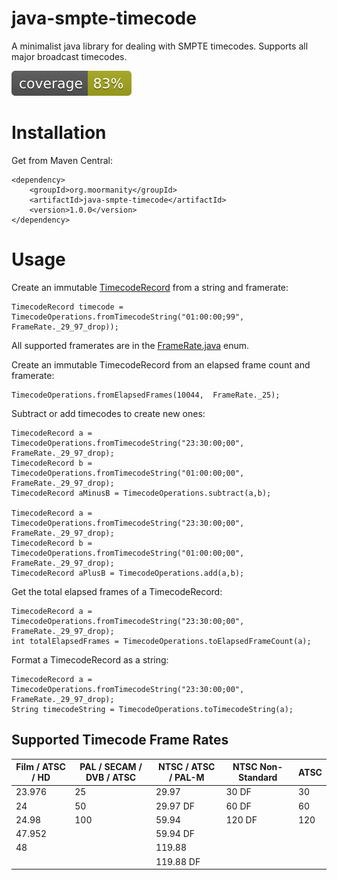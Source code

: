 # java-smpte-timecode
A minimalist java library for dealing with SMPTE timecodes. Supports all major broadcast timecodes. 

![Coverage](.github/badges/jacoco.svg)

# Installation
Get from Maven Central:
```
<dependency>
    <groupId>org.moormanity</groupId>
    <artifactId>java-smpte-timecode</artifactId>
    <version>1.0.0</version>
</dependency>
```

# Usage

Create an immutable [TimecodeRecord](https://github.com/moormanm/java-smpte-timecode/blob/master/src/main/java/org/moormanity/smpte/timecode/TimecodeRecord.java) from a string and framerate:

```
TimecodeRecord timecode = TimecodeOperations.fromTimecodeString("01:00:00;99", FrameRate._29_97_drop));
```

All supported framerates are in the [FrameRate.java](https://github.com/moormanm/java-smpte-timecode/blob/master/src/main/java/org/moormanity/smpte/timecode/FrameRate.java) enum.

Create an immutable TimecodeRecord from an elapsed frame count and framerate:
```
TimecodeOperations.fromElapsedFrames(10044,  FrameRate._25);
```

Subtract or add timecodes to create new ones:
```
TimecodeRecord a =  TimecodeOperations.fromTimecodeString("23:30:00;00", FrameRate._29_97_drop);
TimecodeRecord b =  TimecodeOperations.fromTimecodeString("01:00:00;00", FrameRate._29_97_drop);
TimecodeRecord aMinusB = TimecodeOperations.subtract(a,b);
        
TimecodeRecord a =  TimecodeOperations.fromTimecodeString("23:30:00;00", FrameRate._29_97_drop);
TimecodeRecord b =  TimecodeOperations.fromTimecodeString("01:00:00;00", FrameRate._29_97_drop);
TimecodeRecord aPlusB = TimecodeOperations.add(a,b);
```

Get the total elapsed frames of a TimecodeRecord:
```
TimecodeRecord a =  TimecodeOperations.fromTimecodeString("23:30:00;00", FrameRate._29_97_drop);
int totalElapsedFrames = TimecodeOperations.toElapsedFrameCount(a);
```

Format a TimecodeRecord as a string:
```
TimecodeRecord a =  TimecodeOperations.fromTimecodeString("23:30:00;00", FrameRate._29_97_drop);
String timecodeString = TimecodeOperations.toTimecodeString(a);
```


## Supported Timecode Frame Rates

| Film / ATSC / HD | PAL / SECAM / DVB / ATSC | NTSC / ATSC / PAL-M | NTSC Non-Standard | ATSC |
| ---------------- | ------------------------ | ------------------- | ----------------- | ---- |
| 23.976           | 25                       | 29.97               | 30 DF             | 30   |
| 24               | 50                       | 29.97 DF            | 60 DF             | 60   |
| 24.98            | 100                      | 59.94               | 120 DF            | 120  |
| 47.952           |                          | 59.94 DF            |                   |      |
| 48               |                          | 119.88              |                   |      |
|                  |                          | 119.88 DF           |                   |      |




